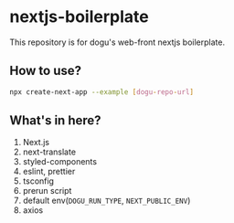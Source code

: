 # nextjs-boilerplate

This repository is for dogu's web-front nextjs boilerplate.

## How to use?

```sh
npx create-next-app --example [dogu-repo-url]
```

## What's in here?

1. Next.js
2. next-translate
3. styled-components
4. eslint, prettier
5. tsconfig
6. prerun script
7. default env(`DOGU_RUN_TYPE`, `NEXT_PUBLIC_ENV`)
8. axios
